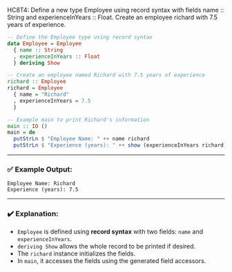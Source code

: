 HC8T4: Define a new type Employee using record syntax with fields name :: String and experienceInYears :: Float. Create an employee richard with 7.5 years of experience.


```haskell
-- Define the Employee type using record syntax
data Employee = Employee
  { name :: String
  , experienceInYears :: Float
  } deriving Show

-- Create an employee named Richard with 7.5 years of experience
richard :: Employee
richard = Employee
  { name = "Richard"
  , experienceInYears = 7.5
  }

-- Example main to print Richard's information
main :: IO ()
main = do
  putStrLn $ "Employee Name: " ++ name richard
  putStrLn $ "Experience (years): " ++ show (experienceInYears richard)
```

---

### ✅ Example Output:

```
Employee Name: Richard
Experience (years): 7.5
```

---

### ✔️ Explanation:

* `Employee` is defined using **record syntax** with two fields: `name` and `experienceInYears`.
* `deriving Show` allows the whole record to be printed if desired.
* The `richard` instance initializes the fields.
* In `main`, it accesses the fields using the generated field accessors.
